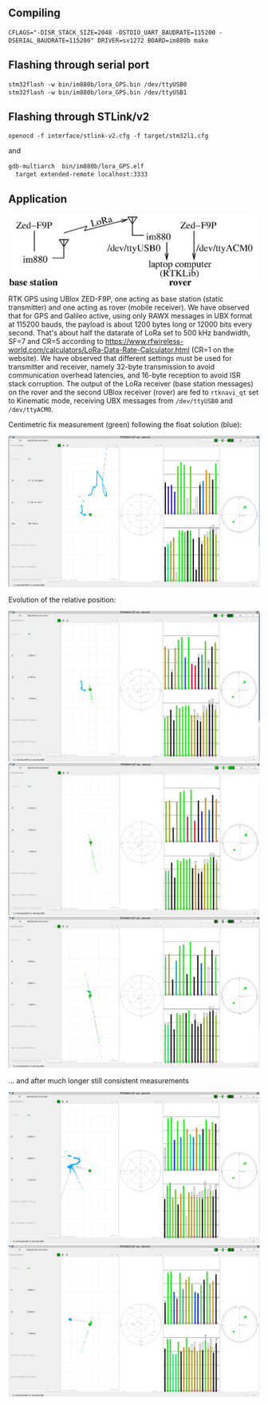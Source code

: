 ## Compiling

```
CFLAGS="-DISR_STACK_SIZE=2048 -DSTDIO_UART_BAUDRATE=115200 -DSERIAL_BAUDRATE=115200" DRIVER=sx1272 BOARD=im880b make
```

## Flashing through serial port

```
stm32flash -w bin/im880b/lora_GPS.bin /dev/ttyUSB0
stm32flash -w bin/im880b/lora_GPS.bin /dev/ttyUSB1
```

## Flashing through STLink/v2

```
openocd -f interface/stlink-v2.cfg -f target/stm32l1.cfg
```
and

```
gdb-multiarch  bin/im880b/lora_GPS.elf
  target extended-remote localhost:3333
```

## Application

<img src="setup.png">

RTK GPS using UBlox ZED-F9P, one acting as base station (static transmitter) and one acting as
rover (mobile receiver). We have observed that for GPS and Galileo active, using only RAWX messages
in UBX format at 115200 bauds, the payload is about 1200 bytes long or 12000 bits every second.
That's about half the datarate of LoRa set to 500 kHz bandwidth, SF=7 and CR=5 according to
https://www.rfwireless-world.com/calculators/LoRa-Data-Rate-Calculator.html (CR=1 on the website).
We have observed that different settings must be used for transmitter and receiver, namely 
32-byte transmission to avoid communication overhead latencies, and 16-byte reception to avoid
ISR stack corruption. The output of the LoRa receiver (base station messages) on the rover and the 
second UBlox receiver (rover) are fed to ``rtknavi_qt`` set to Kinematic mode, receiving UBX
messages from ``/dev/ttyUSB0`` and ``/dev/ttyACM0``.

Centimetric fix measurement (green) following the float solution (blue):

<img src="pictures_logs/rtknavi_qt.png">

Evolution of the relative position:

<img src="pictures_logs/rtknavi_qt_rel0.png">
<img src="pictures_logs/rtknavi_qt_rel1.png">
<img src="pictures_logs/rtknavi_qt_rel2.png">

... and after much longer still consistent measurements

<img src="pictures_logs/rtknavi_qt_rel4.png">
<img src="pictures_logs/rtknavi_qt_rel5.png">
